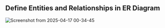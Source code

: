 ## Define Entities and Relationships in ER Diagram


![Screenshot from 2025-04-17 00-34-45](https://github.com/user-attachments/assets/9cf34e4d-1ee3-4b45-a3a1-5279d22c3181)


